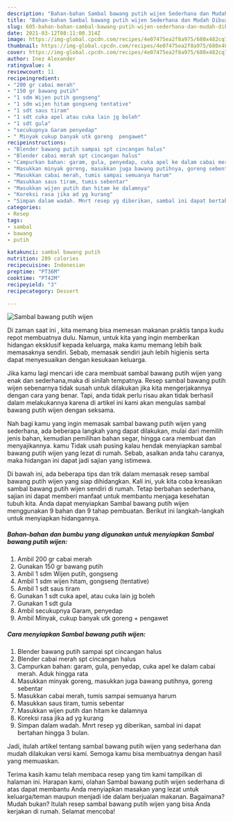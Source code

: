 ```yaml
---
description: "Bahan-bahan Sambal bawang putih wijen Sederhana dan Mudah Dibuat"
title: "Bahan-bahan Sambal bawang putih wijen Sederhana dan Mudah Dibuat"
slug: 605-bahan-bahan-sambal-bawang-putih-wijen-sederhana-dan-mudah-dibuat
date: 2021-03-12T08:11:00.314Z
image: https://img-global.cpcdn.com/recipes/4e07475ea2f8a975/680x482cq70/sambal-bawang-putih-wijen-foto-resep-utama.jpg
thumbnail: https://img-global.cpcdn.com/recipes/4e07475ea2f8a975/680x482cq70/sambal-bawang-putih-wijen-foto-resep-utama.jpg
cover: https://img-global.cpcdn.com/recipes/4e07475ea2f8a975/680x482cq70/sambal-bawang-putih-wijen-foto-resep-utama.jpg
author: Inez Alexander
ratingvalue: 4
reviewcount: 11
recipeingredient:
- "200 gr cabai merah"
- "150 gr bawang putih"
- "1 sdm Wijen putih gongseng"
- "1 sdm wijen hitam gongseng tentative"
- "1 sdt saus tiram"
- "1 sdt cuka apel atau cuka lain jg boleh"
- "1 sdt gula"
- "secukupnya Garam penyedap"
- " Minyak cukup banyak utk goreng  pengawet"
recipeinstructions:
- "Blender bawang putih sampai spt cincangan halus"
- "Blender cabai merah spt cincangan halus"
- "Campurkan bahan: garam, gula, penyedap, cuka apel ke dalam cabai merah. Aduk hingga rata"
- "Masukkan minyak goreng, masukkan juga bawang putihnya, goreng sebentar"
- "Masukkan cabai merah, tumis sampai semuanya harum"
- "Masukkan saus tiram, tumis sebentar"
- "Masukkan wijen putih dan hitam ke dalamnya"
- "Koreksi rasa jika ad yg kurang"
- "Simpan dalam wadah. Mnrt resep yg diberikan, sambal ini dapat bertahan hingga 3 bulan."
categories:
- Resep
tags:
- sambal
- bawang
- putih

katakunci: sambal bawang putih 
nutrition: 289 calories
recipecuisine: Indonesian
preptime: "PT36M"
cooktime: "PT42M"
recipeyield: "3"
recipecategory: Dessert

---
```



![Sambal bawang putih wijen](https://img-global.cpcdn.com/recipes/4e07475ea2f8a975/680x482cq70/sambal-bawang-putih-wijen-foto-resep-utama.jpg)

Di zaman  saat ini , kita memang bisa memesan makanan praktis tanpa kudu repot membuatnya dulu. Namun, untuk kita yang ingin memberikan hidangan eksklusif kepada keluarga, maka kamu memang lebih baik memasaknya sendiri. Sebab, memasak sendiri jauh lebih higienis serta dapat menyesuaikan dengan kesukaan keluarga.

Jika kamu lagi mencari ide cara membuat sambal bawang putih wijen yang enak dan sederhana,maka di sinilah tempatnya. Resep sambal bawang putih wijen  sebenarnya tidak susah untuk dilakukan jika kita mengerjakannya dengan cara yang benar. Tapi, anda tidak perlu risau akan tidak berhasil dalam melakukannya 
karena di artikel ini kami akan mengulas sambal bawang putih wijen dengan seksama.  



Nah bagi kamu yang ingin memasak sambal bawang putih wijen yang sederhana, ada beberapa langkah yang dapat dilakukan, mulai dari memilih jenis bahan, kemudian pemilihan bahan segar, hingga cara membuat dan menyajikannya. kamu Tidak usah pusing kalau hendak menyiapkan sambal bawang putih wijen yang lezat di rumah. Sebab, asalkan anda  tahu caranya, maka hidangan ini dapat jadi sajian yang istimewa.

Di bawah ini, ada beberapa tips dan trik dalam memasak resep sambal bawang putih wijen yang siap dihidangkan. Kali ini, yuk kita coba kreasikan sambal bawang putih wijen sendiri di rumah. Tetap berbahan sederhana, sajian ini dapat memberi manfaat untuk membantu menjaga kesehatan tubuh kita. Anda dapat menyiapkan Sambal bawang putih wijen menggunakan 9 bahan dan 9 tahap pembuatan. Berikut ini langkah-langkah untuk menyiapkan hidangannya.

<!--inarticleads1-->

##### Bahan-bahan dan bumbu yang digunakan untuk menyiapkan Sambal bawang putih wijen:

1. Ambil 200 gr cabai merah
1. Gunakan 150 gr bawang putih
1. Ambil 1 sdm Wijen putih, gongseng
1. Ambil 1 sdm wijen hitam, gongseng (tentative)
1. Ambil 1 sdt saus tiram
1. Gunakan 1 sdt cuka apel, atau cuka lain jg boleh
1. Gunakan 1 sdt gula
1. Ambil secukupnya Garam, penyedap
1. Ambil  Minyak, cukup banyak utk goreng + pengawet




<!--inarticleads2-->

##### Cara menyiapkan Sambal bawang putih wijen:

1. Blender bawang putih sampai spt cincangan halus
1. Blender cabai merah spt cincangan halus
1. Campurkan bahan: garam, gula, penyedap, cuka apel ke dalam cabai merah. Aduk hingga rata
1. Masukkan minyak goreng, masukkan juga bawang putihnya, goreng sebentar
1. Masukkan cabai merah, tumis sampai semuanya harum
1. Masukkan saus tiram, tumis sebentar
1. Masukkan wijen putih dan hitam ke dalamnya
1. Koreksi rasa jika ad yg kurang
1. Simpan dalam wadah. Mnrt resep yg diberikan, sambal ini dapat bertahan hingga 3 bulan.




Jadi, itulah artikel tentang  sambal bawang putih wijen  yang sederhana dan mudah dilakukan versi kami. Semoga kamu bisa membuatnya dengan hasil yang memuaskan. 

Terima kasih kamu telah membaca resep yang tim kami tampilkan di halaman ini. Harapan kami, olahan  Sambal bawang putih wijen sederhana di atas dapat membantu Anda menyiapkan masakan yang lezat untuk keluarga/teman maupun menjadi ide dalam berjualan makanan. Bagaimana? Mudah bukan? Itulah resep sambal bawang putih wijen yang bisa Anda kerjakan di rumah. Selamat mencoba!

